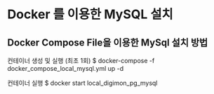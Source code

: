 # Docker 를 이용한 MySQL 설치

## Docker Compose File을 이용한 MySql 설치 방법

컨테이너 생성 및 실행 (최초 1회)
$ docker-compose -f docker_compose_local_mysql.yml up -d

컨테이너 실행
$ docker start local_digimon_pg_mysql